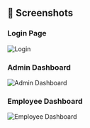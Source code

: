 ## 📸 Screenshots

### Login Page
![Login](payroll-frontend/screenshot/login.png)

### Admin Dashboard
![Admin Dashboard](./frontend/screenshot/admindashboard.png)

### Employee Dashboard
![Employee Dashboard](./frontend/screenshot/employeedashboard.png)
